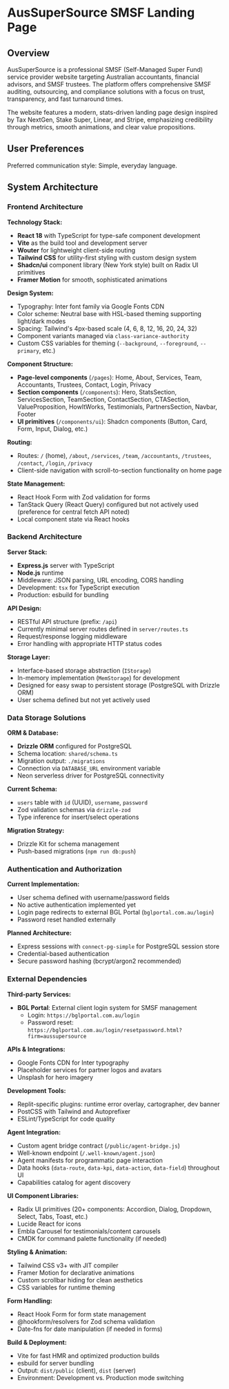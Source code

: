 # AusSuperSource SMSF Landing Page

## Overview

AusSuperSource is a professional SMSF (Self-Managed Super Fund) service provider website targeting Australian accountants, financial advisors, and SMSF trustees. The platform offers comprehensive SMSF auditing, outsourcing, and compliance solutions with a focus on trust, transparency, and fast turnaround times.

The website features a modern, stats-driven landing page design inspired by Tax NextGen, Stake Super, Linear, and Stripe, emphasizing credibility through metrics, smooth animations, and clear value propositions.

## User Preferences

Preferred communication style: Simple, everyday language.

## System Architecture

### Frontend Architecture

**Technology Stack:**
- **React 18** with TypeScript for type-safe component development
- **Vite** as the build tool and development server
- **Wouter** for lightweight client-side routing
- **Tailwind CSS** for utility-first styling with custom design system
- **Shadcn/ui** component library (New York style) built on Radix UI primitives
- **Framer Motion** for smooth, sophisticated animations

**Design System:**
- Typography: Inter font family via Google Fonts CDN
- Color scheme: Neutral base with HSL-based theming supporting light/dark modes
- Spacing: Tailwind's 4px-based scale (4, 6, 8, 12, 16, 20, 24, 32)
- Component variants managed via `class-variance-authority`
- Custom CSS variables for theming (`--background`, `--foreground`, `--primary`, etc.)

**Component Structure:**
- **Page-level components** (`/pages`): Home, About, Services, Team, Accountants, Trustees, Contact, Login, Privacy
- **Section components** (`/components`): Hero, StatsSection, ServicesSection, TeamSection, ContactSection, CTASection, ValueProposition, HowItWorks, Testimonials, PartnersSection, Navbar, Footer
- **UI primitives** (`/components/ui`): Shadcn components (Button, Card, Form, Input, Dialog, etc.)

**Routing:**
- Routes: `/` (home), `/about`, `/services`, `/team`, `/accountants`, `/trustees`, `/contact`, `/login`, `/privacy`
- Client-side navigation with scroll-to-section functionality on home page

**State Management:**
- React Hook Form with Zod validation for forms
- TanStack Query (React Query) configured but not actively used (preference for central fetch API noted)
- Local component state via React hooks

### Backend Architecture

**Server Stack:**
- **Express.js** server with TypeScript
- **Node.js** runtime
- Middleware: JSON parsing, URL encoding, CORS handling
- Development: `tsx` for TypeScript execution
- Production: esbuild for bundling

**API Design:**
- RESTful API structure (prefix: `/api`)
- Currently minimal server routes defined in `server/routes.ts`
- Request/response logging middleware
- Error handling with appropriate HTTP status codes

**Storage Layer:**
- Interface-based storage abstraction (`IStorage`)
- In-memory implementation (`MemStorage`) for development
- Designed for easy swap to persistent storage (PostgreSQL with Drizzle ORM)
- User schema defined but not yet actively used

### Data Storage Solutions

**ORM & Database:**
- **Drizzle ORM** configured for PostgreSQL
- Schema location: `shared/schema.ts`
- Migration output: `./migrations`
- Connection via `DATABASE_URL` environment variable
- Neon serverless driver for PostgreSQL connectivity

**Current Schema:**
- `users` table with `id` (UUID), `username`, `password`
- Zod validation schemas via `drizzle-zod`
- Type inference for insert/select operations

**Migration Strategy:**
- Drizzle Kit for schema management
- Push-based migrations (`npm run db:push`)

### Authentication and Authorization

**Current Implementation:**
- User schema defined with username/password fields
- No active authentication implemented yet
- Login page redirects to external BGL Portal (`bglportal.com.au/login`)
- Password reset handled externally

**Planned Architecture:**
- Express sessions with `connect-pg-simple` for PostgreSQL session store
- Credential-based authentication
- Secure password hashing (bcrypt/argon2 recommended)

### External Dependencies

**Third-party Services:**
- **BGL Portal**: External client login system for SMSF management
  - Login: `https://bglportal.com.au/login`
  - Password reset: `https://bglportal.com.au/login/resetpassword.html?firm=aussupersource`

**APIs & Integrations:**
- Google Fonts CDN for Inter typography
- Placeholder services for partner logos and avatars
- Unsplash for hero imagery

**Development Tools:**
- Replit-specific plugins: runtime error overlay, cartographer, dev banner
- PostCSS with Tailwind and Autoprefixer
- ESLint/TypeScript for code quality

**Agent Integration:**
- Custom agent bridge contract (`/public/agent-bridge.js`)
- Well-known endpoint (`/.well-known/agent.json`)
- Agent manifests for programmatic page interaction
- Data hooks (`data-route`, `data-kpi`, `data-action`, `data-field`) throughout UI
- Capabilities catalog for agent discovery

**UI Component Libraries:**
- Radix UI primitives (20+ components: Accordion, Dialog, Dropdown, Select, Tabs, Toast, etc.)
- Lucide React for icons
- Embla Carousel for testimonials/content carousels
- CMDK for command palette functionality (if needed)

**Styling & Animation:**
- Tailwind CSS v3+ with JIT compiler
- Framer Motion for declarative animations
- Custom scrollbar hiding for clean aesthetics
- CSS variables for runtime theming

**Form Handling:**
- React Hook Form for form state management
- @hookform/resolvers for Zod schema validation
- Date-fns for date manipulation (if needed in forms)

**Build & Deployment:**
- Vite for fast HMR and optimized production builds
- esbuild for server bundling
- Output: `dist/public` (client), `dist` (server)
- Environment: Development vs. Production mode switching